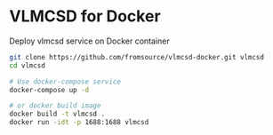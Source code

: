 # VLMCSD for Docker

Deploy vlmcsd service on Docker container

```bash
git clone https://github.com/fromsource/vlmcsd-docker.git vlmcsd
cd vlmcsd

# Use docker-compose service
docker-compose up -d

# or docker build image
docker build -t vlmcsd .
docker run -idt -p 1688:1688 vlmcsd
```
